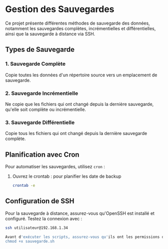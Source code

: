 # Gestion des Sauvegardes

Ce projet présente différentes méthodes de sauvegarde des données, notamment les sauvegardes complètes, incrémentielles et différentielles, ainsi que la sauvegarde à distance via SSH. 

## Types de Sauvegarde

### 1. Sauvegarde Complète
Copie toutes les données d'un répertoire source vers un emplacement de sauvegarde.

### 2. Sauvegarde Incrémentielle
Ne copie que les fichiers qui ont changé depuis la dernière sauvegarde, qu'elle soit complète ou incrémentielle.

### 3. Sauvegarde Différentielle
Copie tous les fichiers qui ont changé depuis la dernière sauvegarde complète.

## Planification avec Cron

Pour automatiser les sauvegardes, utilisez `cron` :

1. Ouvrez le crontab :
   pour planifier les date de backup
   ```bash
   crontab -e

## Configuration de SSH

Pour la sauvegarde à distance, assurez-vous qu'OpenSSH est installé et configuré. Testez la connexion avec :

```bash
ssh utilisateur@192.168.1.34

Avant d'exécuter les scripts, assurez-vous qu'ils ont les permissions d'exécution :
chmod +x sauvegarde.sh


  
